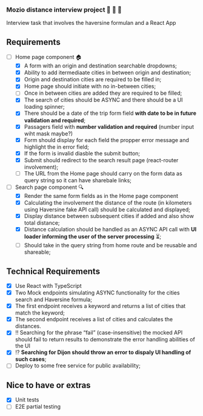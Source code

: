 ### Mozio distance interview project :car: :taxi: :bus:

Interview task that involves the haversine formulan and a React App

## Requirements

-   [ ] Home page component :house:
    -   [x] A form with an origin and destination searchable dropdowns;
    -   [x] Ability to add itermediaate cities in between origin and destination;
    -   [x] Origin and destination cities are required to be filled in;
    -   [x] Home page should initiate with no in-between cities;
    -   [ ] Once in between cities are added they are required to be filled;
    -   [x] The search of cities should be ASYNC and there should be a UI loading spinner;
    -   [x] There should be a date of the trip form field **with date to be in future validation and required**;
    -   [x] Passagers field with **number validation and required** (number input wiht mask maybe?)
    -   [x] Form should display for each field the propper error message and highlight the in error field;
    -   [x] If the form is invalid diasble the submit button;
    -   [x] Submit should redirect to the search result page (react-router involvement);
    -   [ ] The URL from the Home page should carry on the form data as query string so it can have sharebale links;
-   [ ] Search page component :mag:
    -   [x] Render the same form fields as in the Home page component
    -   [x] Calculating the involvement the distance of the route (in kilometers using Haversine fake API call) should be calculated and displayed;
    -   [x] Display distance between subsequent cities if added and also show total distance;
    -   [x] Distance calculation should be handled as an ASYNC API call with **UI loader informing the user of the server processing** :hourglass_flowing_sand:;
    -   [ ] Should take in the query string from home route and be reusable and shareable;

## Technical Requirements

-   [x] Use React with TypeScript
-   [x] Two Mock endpoints simulating ASYNC functionality for the cities search and Haversine formula;
-   [x] The first endpoint receives a keyword and returns a list of cities that match the keyword;
-   [x] The second endpoint receives a list of cities and calculates the distances.
-   [x] :bangbang: Searching for the phrase “fail” (case-insensitive) the mocked API should fail to return results to demonstrate the error handling abilities of the UI
-   [x] :interrobang: **Searching for Dijon should throw an error to dispaly UI handling of such cases**;
-   [ ] Deploy to some free service for public availability;

## Nice to have or extras

-   [x] Unit tests
-   [ ] E2E partial testing

